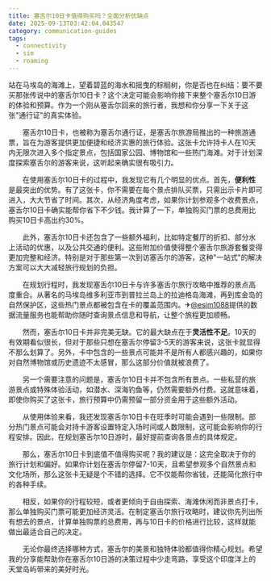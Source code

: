 ```yaml
---
title: 塞舌尔10日卡值得购买吗？全面分析优缺点
date: 2025-09-13T03:42:04.043547
category: communication-guides
tags:
  - connectivity
  - sim
  - roaming
---
```


站在马埃岛的海滩上，望着碧蓝的海水和摇曳的棕榈树，你是否也在纠结：要不要买那张传说中的塞舌尔10日卡？这个决定可能会影响你接下来整个塞舌尔10日游的体验和预算。作为一个刚从塞舌尔回来的旅行者，我想和你分享一下关于这张"通行证"的真实体验。

　　塞舌尔10日卡，也被称为塞舌尔通行证，是塞舌尔旅游局推出的一种旅游通票，旨在为游客提供更加便捷和经济实惠的旅行体验。这张卡允许持卡人在10天内无限次进入多个指定景点，包括国家公园、博物馆和一些热门海滩。对于计划深度探索塞舌尔的游客来说，这听起来确实很有吸引力。

　　在使用塞舌尔10日卡的过程中，我发现它有几个明显的优点。首先，**便利性**是最突出的优势。有了这张卡，你不需要在每个景点排队买票，只需出示卡片即可进入，大大节省了时间。其次，从经济角度考虑，如果你计划参观多个收费景点，塞舌尔10日卡确实能帮你省下不少钱。我计算了一下，单独购买门票的总费用比购买10日卡高出约30%。

　　此外，塞舌尔10日卡还包含了一些额外福利，比如特定餐厅的折扣、部分水上活动的优惠，以及公共交通的便利。这些附加价值使得整个塞舌尔旅游套餐变得更加完整和经济。特别是对于那些第一次到访塞舌尔的游客，这种"一站式"的解决方案可以大大减轻旅行规划的负担。

　　在规划行程时，我发现塞舌尔10日卡与许多塞舌尔旅行攻略中推荐的景点高度重合。从著名的马埃岛维多利亚市到普拉兰岛上的拉迪格岛海滩，再到库金岛的自然保护区，这些热门景点都被包含在卡的覆盖范围内。✈[@esim1088](https://t.me/s/esim1088)提供的数据流量服务也能帮助你随时查询景点信息和导航，让整个旅程更加顺畅。

　　然而，塞舌尔10日卡并非完美无缺。它的最大缺点在于**灵活性不足**。10天的有效期看似很长，但对于那些只想在塞舌尔停留3-5天的游客来说，这张卡就显得不那么划算了。另外，卡中包含的一些景点可能并不是所有人都感兴趣的，如果你对自然博物馆或历史遗迹不太感冒，那么这部分价值就被浪费了。

　　另一个需要注意的问题是，塞舌尔10日卡并不包含所有景点。一些私营的旅游景点或特殊体验活动，如潜水、深海钓鱼等，仍然需要额外付费。这就意味着，即使你购买了这张卡，旅行预算中仍需预留一部分资金用于这些额外活动。

　　从使用体验来看，我还发现塞舌尔10日卡在旺季时可能会遇到一些限制。部分热门景点可能会对持卡游客设置特定入场时间或人数限制，这可能会影响你的行程安排。因此，在规划塞舌尔10日游时，最好提前查询各景点的具体规定。

　　那么，塞舌尔10日卡到底值不值得购买呢？我的建议是：这完全取决于你的旅行计划和偏好。如果你计划在塞舌尔停留7-10天，且希望参观多个自然景点和文化场所，那么这张卡无疑是个不错的选择。它不仅能帮你省钱，还能简化旅行中的各种手续。

　　相反，如果你的行程较短，或者更倾向于自由探索、海滩休闲而非景点打卡，那么单独购买门票可能更加经济灵活。在制定塞舌尔旅行攻略时，建议你先列出所有想去的景点，计算单独购票的总费用，再与10日卡的价格进行比较，这样就能做出最适合自己的决定。

　　无论你最终选择哪种方式，塞舌尔的美景和独特体验都值得你精心规划。希望我的分享能帮助你在塞舌尔10日游的决策过程中少走弯路，享受这个印度洋上的天堂岛屿带来的美好时光。